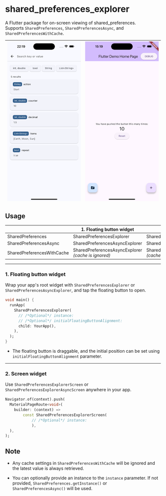# shared_preferences_explorer

A Flutter package for on-screen viewing of shared_preferences.  
Supports `SharedPreferences`, `SharedPreferencesAsync`, and `SharedPreferencesWithCache`.

| <img width="240" src="https://github.com/skw398/shared_preferences_explorer/blob/main/assets/screenshot1.png?raw=true"> | <img width="240" src="https://github.com/skw398/shared_preferences_explorer/blob/main/assets/screenshot2.png?raw=true"> |
| - | - |

## Usage

| | 1. Floating button widget | 2. Screen widget |
| - | - | - |
| SharedPreferences | SharedPreferencesExplorer | SharedPreferencesExplorerScreen |
| SharedPreferencesAsync | SharedPreferencesAsyncExplorer | SharedPreferencesExplorerAsyncScreen |
| SharedPreferencesWithCache | SharedPreferencesAsyncExplorer *(cache is ignored)* | SharedPreferencesExplorerAsyncScreen *(cache is ignored)* |

---

### 1. Floating button widget

Wrap your app's root widget with `SharedPreferencesExplorer` or `SharedPreferencesAsyncExplorer`, and tap the floating button to open.

```dart
void main() {
  runApp(
    SharedPreferencesExplorer(
      // /*Optional*/ instance:
      // /*Optional*/ initialFloatingButtonAlignment: 
      child: YourApp(),
    ),
  );
}
```

- The floating button is draggable, and the initial position can be set using `initialFloatingButtonAlignment` parameter.

---

### 2. Screen widget

Use `SharedPreferencesExplorerScreen` or `SharedPreferencesExplorerAsyncScreen` anywhere in your app.

```dart
Navigator.of(context).push(
  MaterialPageRoute<void>(
    builder: (context) =>
        const SharedPreferencesExplorerScreen(
            // /*Optional*/ instance:
            ),
  ),
);
```

## Note

- Any cache settings in `SharedPreferencesWithCache` will be ignored and the latest value is always retrieved.

- You can optionally provide an instance to the `instance` parameter. If not provided, `SharedPreferences.getInstance()` or `SharedPreferencesAsync()` will be used.
